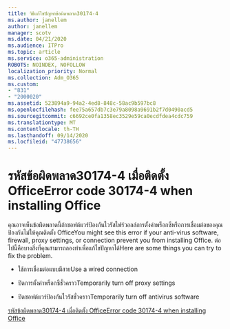 ```yaml
---
title: วิธีแก้ไขปัญหาข้อผิดพลาด30174-4
ms.author: janellem
author: janellem
manager: scotv
ms.date: 04/21/2020
ms.audience: ITPro
ms.topic: article
ms.service: o365-administration
ROBOTS: NOINDEX, NOFOLLOW
localization_priority: Normal
ms.collection: Adm_O365
ms.custom:
- "831"
- "2000020"
ms.assetid: 523894a9-94a2-4ed8-848c-58ac9b597bc8
ms.openlocfilehash: fee75a657db7c3e79a8098a9691b2f7d0490acd5
ms.sourcegitcommit: c6692ce0fa1358ec3529e59ca0ecdfdea4cdc759
ms.translationtype: MT
ms.contentlocale: th-TH
ms.lasthandoff: 09/14/2020
ms.locfileid: "47738656"
---
```

# <a name="error-code-30174-4-when-installing-office"></a><span data-ttu-id="524b3-102">รหัสข้อผิดพลาด30174-4 เมื่อติดตั้ง Office</span><span class="sxs-lookup"><span data-stu-id="524b3-102">Error code 30174-4 when installing Office</span></span>

<span data-ttu-id="524b3-103">คุณอาจเห็นข้อผิดพลาดนี้ถ้าซอฟต์แวร์ป้องกันไวรัสไฟร์วอลล์การตั้งค่าพร็อกซีหรือการเชื่อมต่อของคุณป้องกันไม่ให้คุณติดตั้ง Office</span><span class="sxs-lookup"><span data-stu-id="524b3-103">You might see this error if your anti-virus software, firewall, proxy settings, or connection prevent you from installing Office.</span></span> <span data-ttu-id="524b3-104">ต่อไปนี้คือบางสิ่งที่คุณสามารถลองทำเพื่อแก้ไขปัญหาได้</span><span class="sxs-lookup"><span data-stu-id="524b3-104">Here are some things you can try to fix the problem.</span></span>
  
- <span data-ttu-id="524b3-105">ใช้การเชื่อมต่อแบบมีสาย</span><span class="sxs-lookup"><span data-stu-id="524b3-105">Use a wired connection</span></span>

- <span data-ttu-id="524b3-106">ปิดการตั้งค่าพร็อกซีชั่วคราว</span><span class="sxs-lookup"><span data-stu-id="524b3-106">Temporarily turn off proxy settings</span></span>

- <span data-ttu-id="524b3-107">ปิดซอฟต์แวร์ป้องกันไวรัสชั่วคราว</span><span class="sxs-lookup"><span data-stu-id="524b3-107">Temporarily turn off antivirus software</span></span>

[<span data-ttu-id="524b3-108">รหัสข้อผิดพลาด30174-4 เมื่อติดตั้ง Office</span><span class="sxs-lookup"><span data-stu-id="524b3-108">Error code 30174-4 when installing Office</span></span>](https://support.office.com/article/5d5551db-266f-47b3-93fc-d51c2e8f4c0b?wt.mc_id=Alchemy_ClientDIA)
  